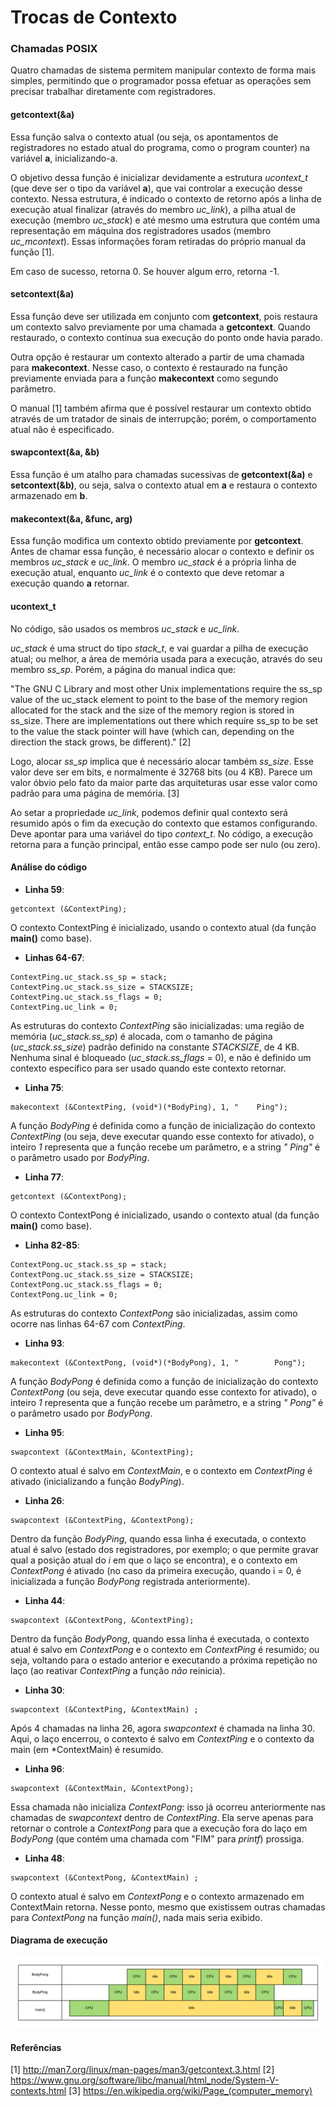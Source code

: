 # Trocas de Contexto
	
### Chamadas POSIX

Quatro chamadas de sistema permitem manipular contexto de forma mais simples, permitindo que o programador possa efetuar as operações sem precisar trabalhar diretamente com registradores.

#### getcontext(&a)
Essa função salva o contexto atual (ou seja, os apontamentos de registradores no estado atual do programa, como o program counter) na variável **a**, inicializando-a. 

O objetivo dessa função é inicializar devidamente a estrutura *ucontext_t* (que deve ser o tipo da variável **a**), que vai controlar a execução desse contexto. Nessa estrutura, é indicado o contexto de retorno após a linha de execução atual finalizar (através do membro *uc_link*), a pilha atual de execução (membro *uc_stack*) e até mesmo uma estrutura que contém uma representação em máquina dos registradores usados (membro *uc_mcontext*). Essas informações foram retiradas do próprio manual da função [1].

Em caso de sucesso, retorna 0. Se houver algum erro, retorna -1.

#### setcontext(&a)
Essa função deve ser utilizada em conjunto com **getcontext**, pois restaura um contexto salvo previamente por uma chamada a **getcontext**. Quando restaurado, o contexto continua sua execução do ponto onde havia parado.

Outra opção é restaurar um contexto alterado a partir de uma chamada para **makecontext**. Nesse caso, o contexto é restaurado na função previamente enviada para a função **makecontext** como segundo parâmetro.

O manual [1] também afirma que é possível restaurar um contexto obtido através de um tratador de sinais de interrupção; porém, o comportamento atual não é especificado. 

#### swapcontext(&a, &b)
Essa função é um atalho para chamadas sucessivas de **getcontext(&a)** e **setcontext(&b)**, ou seja, salva o contexto atual em **a** e restaura o contexto armazenado em **b**.

#### makecontext(&a, &func, arg)
Essa função modifica um contexto obtido previamente por **getcontext**. Antes de chamar essa função, é necessário alocar o contexto e definir os membros *uc_stack* e *uc_link*. O membro *uc_stack* é a própria linha de execução atual, enquanto *uc_link* é o contexto que deve retomar a execução quando **a** retornar.

#### ucontext_t
No código, são usados os membros *uc_stack* e *uc_link*.

*uc_stack* é uma struct do tipo *stack_t*, e vai guardar a pilha de execução atual; ou melhor, a área de memória usada para a execução, através do seu membro *ss_sp*. Porém, a página do manual indica que:

"The GNU C Library and most other Unix implementations require the ss_sp value of the uc_stack element to point to the base of the memory region allocated for the stack and the size of the memory region is stored in ss_size. There are implementations out there which require ss_sp to be set to the value the stack pointer will have (which can, depending on the direction the stack grows, be different)." [2]

Logo, alocar *ss_sp* implica que é necessário alocar também *ss_size*. Esse valor deve ser em bits, e normalmente é 32768 bits (ou 4 KB). Parece um valor óbvio pelo fato da maior parte das arquiteturas usar esse valor como padrão para uma página de memória. [3]

Ao setar a propriedade *uc_link*, podemos definir qual contexto será resumido após o fim da execução do contexto que estamos configurando. Deve apontar para uma variável do tipo *context_t*. No código, a execução retorna para a função principal, então esse campo pode ser nulo (ou zero).

#### Análise do código
- **Linha 59**: 
```
getcontext (&ContextPing);
```
O contexto ContextPing é inicializado, usando o contexto atual (da função **main()** como base).

- **Linhas 64-67**: 
```
ContextPing.uc_stack.ss_sp = stack;
ContextPing.uc_stack.ss_size = STACKSIZE;
ContextPing.uc_stack.ss_flags = 0;
ContextPing.uc_link = 0;
```
As estruturas do contexto *ContextPing* são inicializadas: uma região de memória (*uc_stack.ss_sp*) é alocada, com o tamanho de página (*uc_stack.ss_size*) padrão definido na constante *STACKSIZE*, de 4 KB. Nenhuma sinal é bloqueado (*uc_stack.ss_flags* = 0), e não é definido um contexto específico para ser usado quando este contexto retornar.

- **Linha 75**:
```
makecontext (&ContextPing, (void*)(*BodyPing), 1, "    Ping");
```
A função *BodyPing* é definida como a função de inicialização do contexto *ContextPing* (ou seja, deve executar quando esse contexto for ativado), o inteiro *1* representa que a função recebe um parâmetro, e a string *"    Ping"* é o parâmetro usado por *BodyPing*.

- **Linha 77**:
```
getcontext (&ContextPong);
```
O contexto ContextPong é inicializado, usando o contexto atual (da função **main()** como base).

- **Linha 82-85**:
```
ContextPong.uc_stack.ss_sp = stack;
ContextPong.uc_stack.ss_size = STACKSIZE;
ContextPong.uc_stack.ss_flags = 0;
ContextPong.uc_link = 0;
```
As estruturas do contexto *ContextPong* são inicializadas, assim como ocorre nas linhas 64-67 com *ContextPing*.

- **Linha 93**:
```
makecontext (&ContextPong, (void*)(*BodyPong), 1, "        Pong");
```
A função *BodyPong* é definida como a função de inicialização do contexto *ContextPong* (ou seja, deve executar quando esse contexto for ativado), o inteiro *1* representa que a função recebe um parâmetro, e a string *"        Pong"* é o parâmetro usado por *BodyPong*.

- **Linha 95**:
```
swapcontext (&ContextMain, &ContextPing);
```
O contexto atual é salvo em *ContextMain*, e o contexto em *ContextPing* é ativado (inicializando a função *BodyPing*).

- **Linha 26**:
```
swapcontext (&ContextPing, &ContextPong);
```
Dentro da função *BodyPing*, quando essa linha é executada, o contexto atual é salvo (estado dos registradores, por exemplo; o que permite gravar qual a posição atual do *i* em que o laço se encontra), e o contexto em *ContextPong* é ativado (no caso da primeira execução, quando i = 0, é inicializada a função *BodyPong* registrada anteriormente).

- **Linha 44**:
```
swapcontext (&ContextPong, &ContextPing);
```
Dentro da função *BodyPong*, quando essa linha é executada, o contexto atual é salvo em *ContextPong* e o contexto em *ContextPing* é resumido; ou seja, voltando para o estado anterior e executando a próxima repetição no laço (ao reativar *ContextPing* a função *não* reinicia).

- **Linha 30**:
```
swapcontext (&ContextPing, &ContextMain) ;
```
Após 4 chamadas na linha 26, agora *swapcontext* é chamada na linha 30. Aqui, o laço encerrou, o contexto é salvo em *ContextPing* e o contexto da main (em *ContextMain) é resumido.

- **Linha 96**:
```
swapcontext (&ContextMain, &ContextPong);
```
Essa chamada não inicializa *ContextPong*: isso já ocorreu anteriormente nas chamadas de *swapcontext* dentro de *ContextPing*. Ela serve apenas para retornar o controle a *ContextPong* para que a execução fora do laço em *BodyPong* (que contém uma chamada com "FIM" para *printf*) prossiga.

- **Linha 48**:
```
swapcontext (&ContextPong, &ContextMain) ;
```
O contexto atual é salvo em *ContextPong* e o contexto armazenado em ContextMain retorna. Nesse ponto, mesmo que existissem outras chamadas para *ContextPong* na função *main()*, nada mais seria exibido.

#### Diagrama de execução
![](diagrama-execucao.png) 

#### Referências

[1] http://man7.org/linux/man-pages/man3/getcontext.3.html
[2] https://www.gnu.org/software/libc/manual/html_node/System-V-contexts.html
[3] https://en.wikipedia.org/wiki/Page_(computer_memory)